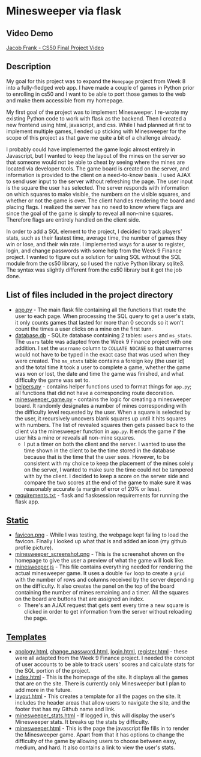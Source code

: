 # Minesweeper via flask

## Video Demo

[Jacob Frank - CS50 Final Project Video](https://youtu.be/8_vdR2AFTJk)

## Description

My goal for this project was to expand the `Homepage` project from Week 8 into a fully-fledged web app. I have made a couple of games in Python prior to enrolling in cs50 and I want to be able to port those games to the web and make them accessible from my homepage.

My first goal of the project was to implement Minesweeper. I re-wrote my existing Python code to work with flask as the backend. Then I created a new frontend using html, javascript, and css. While I had planned at first to implement multiple games, I ended up sticking with Minesweeper for the scope of this project as that gave me quite a bit of a challenge already.

I probably could have implemented the game logic almost entirely in Javascript, but I wanted to keep the layout of the mines on the server so that someone would not be able to cheat by seeing where the mines are located via developer tools. The game board is created on the server, and information is provided to the client on a need-to-know basis. I used AJAX to send user input to the server without refreshing the page. The user input is the square the user has selected. The server responds with information on which squares to make visible, the numbers on the visible squares, and whether or not the game is over. The client handles rendering the board and placing flags. I realized the server has no need to know where flags are since the goal of the game is simply to reveal all non-mine squares. Therefore flags are entirely handled on the client side.

In order to add a SQL element to the project, I decided to track players' stats, such as their fastest time, average time, the number of games they win or lose, and their win rate. I implemented ways for a user to register, login, and change passwords with some help from the Week 9 Finance project. I wanted to figure out a solution for using SQL without the SQL module from the cs50 library, so I used the native Python library sqlite3. The syntax was slightly different from the cs50 library but it got the job done.

## List of files included in the project directory

* [app.py](app.py) - The main flask file containing all the functions that route the user to each page. When processing the SQL query to get a user's stats, it only counts games that lasted for more than 0 seconds so it won't count the times a user clicks on a mine on the first turn.
* [database.db](database.db) - SQLite database containing 2 tables: `users` and `ms_stats`. The `users` table was adapted from the Week 9 Finance project with one addition. I set the `username` column to `COLLATE NOCASE` so that usernames would not have to be typed in the exact case that was used when they were created. The `ms_stats` table contains a foreign key (the user id) and the total time it took a user to complete a game, whether the game was won or lost, the date and time the game was finished, and what difficulty the game was set to.
* [helpers.py](helpers.py) - contains helper functions used to format things for `app.py`; all functions that did not have a corresponding route decoration.
* [minesweeper_game.py](minesweeper_game.py) - contains the logic for creating a minesweeper board. It randomly designates a number of mines corresponding with the difficulty level requested by the user. When a square is selected by the user, it recursively uncovers blank squares up until it hits squares with numbers. The list of revealed squares then gets passed back to the client via the minesweeper function in `app.py`. It ends the game if the user hits a mine or reveals all non-mine squares.
  * I put a timer on both the client and the server. I wanted to use the time shown in the client to be the time stored in the database because that is the time that the user sees. However, to be consistent with my choice to keep the placement of the mines solely on the server, I wanted to make sure the time could not be tampered with by the client. I decided to keep a score on the server side and compare the two scores at the end of the game to make sure it was reasonably accurate (a margin of error of 20% or less).
* [requirements.txt](requirements.txt) - flask and flasksession requirements for running the flask app.

## [Static](/static/)

* [favicon.png](static/favicon.png) - While I was testing, the webpage kept failing to load the favicon. Finally I looked up what that is and added an icon (my github profile picture).
* [minesweeper_screenshot.png](static/minesweeper_screenshot.png) - This is the screenshot shown on the homepage to give the user a preview of what the game will look like.
* [minesweeper.js](static/minesweeper.js) - This file contains everything needed for rendering the actual minesweeper game. It uses a double `for` loop to create a `grid` with the number of rows and columns received by the server depending on the difficulty. It also creates the panel on the top of the board containing the number of mines remaining and a timer. All the squares on the board are buttons that are assigned an index.
  * There's an AJAX request that gets sent every time a new square is clicked in order to get information from the server without reloading the page.

## [Templates](/templates/)

* [apology.html](/templates/apology.html), [change_password.html](/templates/change_password.html), [login.html](/templates/login.html), [register.html](/templates/register.html) - these were all adapted from the Week 9 Finance project. I needed the concept of user accounts to be able to track users' scores and calculate stats for the SQL portion of the project.
* [index.html](/templates/index.html) - This is the homepage of the site. It displays all the games that are on the site. There is currently only Minesweeper but I plan to add more in the future.
* [layout.html](/templates/layout.html) - This creates a template for all the pages on the site. It includes the header areas that allow users to navigate the site, and the footer that has my Github name and link.
* [minesweeper_stats.html](/templates/minesweeper_stats.html) - If logged in, this will display the user's Minesweeper stats. It breaks up the stats by difficulty.
* [minesweeper.html](/templates/minesweeper.html) - This is the page the javascript file fills in to render the Minesweeper game. Apart from that it has options to change the difficulty of the game by allowing users to choose between easy, medium, and hard. It also contains a link to view the user's stats.
